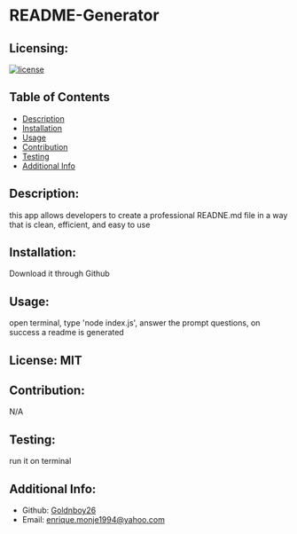 # README-Generator

  ## Licensing:
  [![license](https://img.shields.io/badge/license--blue)](https://shields.io)
  ## Table of Contents 
  - [Description](#description)
  - [Installation](#installation)
  - [Usage](#usage)
  - [Contribution](#contribution)
  - [Testing](#testing)
  - [Additional Info](#additional-info)
  ## Description:
  this app allows developers to create a professional READNE.md file in a way that is clean, efficient, and easy to use
  ## Installation:
  Download it through Github
  ## Usage:
  open terminal, type 'node index.js', answer the prompt questions, on success a readme is generated
  ## License: MIT
  
  ## Contribution:
  N/A
  ## Testing:
  run it on terminal
  ## Additional Info:
  - Github: [Goldnboy26](https://github.com/Goldnboy26)
  - Email: enrique.monje1994@yahoo.com 
